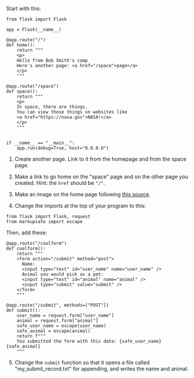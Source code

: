 Start with this:

```python3
from flask import Flask

app = Flask(__name__)

@app.route("/")
def home():
    return """
    <p>
    Hello from Bob Smith's comp
    Here's another page: <a href="/space">page</a>
    </p>
    """

@app.route("/space")
def space():
    return """
    <p>
    In space, there are things.
    You can view those things on websites like
    <a href="https://nasa.gov">NASA!</a>
    </p>
    """


if __name__ == "__main__":
    app.run(debug=True, host="0.0.0.0")
```


1. Create another page. Link to it from the homepage and from the space page.

2. Make a link to go home on the "space" page and on the other page you created. Hint: the `href` should be `"/"`.

3. Make an image on the home page following [this source](https://developer.mozilla.org/en-US/docs/Learn/HTML/Multimedia_and_embedding/Images_in_HTML).

4. Change the imports at the top of your program to this:  

```python3
from flask import Flask, request
from markupsafe import escape
```  
       
Then, add these:  
   
```python3
@app.route("/coolform")
def coolform():
    return """
    <form action="/submit" method="post">
      Name: 
      <input type="text" id="user_name" name="user_name" />
      Animal you would pick as a pet:
      <input type="text" id="animal" name="animal" />
      <input type="submit" value="submit" />
    </form>
    """

@app.route("/submit", methods=["POST"])
def submit():
    user_name = request.form["user_name"]
    animal = request.form["animal"]
    safe_user_name = escape(user_name)
    safe_animal = escape(animal)
    return f"""
    You submitted the form with this data: {safe_user_name} {safe_animal}
    """

```
        
5. Change the `submit` function so that it opens a file called "my_submit_record.txt" for appending, and writes the name and animal.
